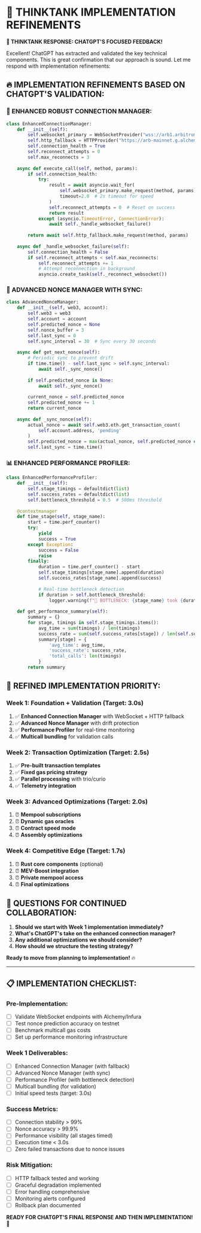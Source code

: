 # 🧠 THINKTANK IMPLEMENTATION REFINEMENTS

**🧠 THINKTANK RESPONSE: CHATGPT'S FOCUSED FEEDBACK!**

Excellent! ChatGPT has extracted and validated the key technical components. This is great confirmation that our approach is sound. Let me respond with implementation refinements:

## **🔥 IMPLEMENTATION REFINEMENTS BASED ON CHATGPT'S VALIDATION:**

### **🚀 ENHANCED ROBUST CONNECTION MANAGER:**

```python
class EnhancedConnectionManager:
    def __init__(self):
        self.websocket_primary = WebSocketProvider("wss://arb1.arbitrum.io/ws")
        self.http_fallback = HTTPProvider("https://arb-mainnet.g.alchemy.com/v2/...")
        self.connection_health = True
        self.reconnect_attempts = 0
        self.max_reconnects = 3
        
    async def execute_call(self, method, params):
        if self.connection_health:
            try:
                result = await asyncio.wait_for(
                    self.websocket_primary.make_request(method, params),
                    timeout=2.0  # 2s timeout for speed
                )
                self.reconnect_attempts = 0  # Reset on success
                return result
            except (asyncio.TimeoutError, ConnectionError):
                await self._handle_websocket_failure()
                
        return await self.http_fallback.make_request(method, params)
    
    async def _handle_websocket_failure(self):
        self.connection_health = False
        if self.reconnect_attempts < self.max_reconnects:
            self.reconnect_attempts += 1
            # Attempt reconnection in background
            asyncio.create_task(self._reconnect_websocket())
```

### **🔢 ADVANCED NONCE MANAGER WITH SYNC:**

```python
class AdvancedNonceManager:
    def __init__(self, web3, account):
        self.web3 = web3
        self.account = account
        self.predicted_nonce = None
        self.nonce_buffer = 3
        self.last_sync = 0
        self.sync_interval = 30  # Sync every 30 seconds
        
    async def get_next_nonce(self):
        # Periodic sync to prevent drift
        if time.time() - self.last_sync > self.sync_interval:
            await self._sync_nonce()
            
        if self.predicted_nonce is None:
            await self._sync_nonce()
        
        current_nonce = self.predicted_nonce
        self.predicted_nonce += 1
        return current_nonce
    
    async def _sync_nonce(self):
        actual_nonce = await self.web3.eth.get_transaction_count(
            self.account.address, 'pending'
        )
        self.predicted_nonce = max(actual_nonce, self.predicted_nonce or 0)
        self.last_sync = time.time()
```

### **📊 ENHANCED PERFORMANCE PROFILER:**

```python
class EnhancedPerformanceProfiler:
    def __init__(self):
        self.stage_timings = defaultdict(list)
        self.success_rates = defaultdict(list)
        self.bottleneck_threshold = 0.5  # 500ms threshold
        
    @contextmanager
    def time_stage(self, stage_name):
        start = time.perf_counter()
        try:
            yield
            success = True
        except Exception:
            success = False
            raise
        finally:
            duration = time.perf_counter() - start
            self.stage_timings[stage_name].append(duration)
            self.success_rates[stage_name].append(success)
            
            # Real-time bottleneck detection
            if duration > self.bottleneck_threshold:
                logger.warning(f"🐌 BOTTLENECK: {stage_name} took {duration:.3f}s")
    
    def get_performance_summary(self):
        summary = {}
        for stage, timings in self.stage_timings.items():
            avg_time = sum(timings) / len(timings)
            success_rate = sum(self.success_rates[stage]) / len(self.success_rates[stage])
            summary[stage] = {
                'avg_time': avg_time,
                'success_rate': success_rate,
                'total_calls': len(timings)
            }
        return summary
```

## **🎯 REFINED IMPLEMENTATION PRIORITY:**

### **Week 1: Foundation + Validation (Target: 3.0s)**
1. ✅ **Enhanced Connection Manager** with WebSocket + HTTP fallback
2. ✅ **Advanced Nonce Manager** with drift protection
3. ✅ **Performance Profiler** for real-time monitoring
4. ✅ **Multicall bundling** for validation calls

### **Week 2: Transaction Optimization (Target: 2.5s)**
1. ✅ **Pre-built transaction templates**
2. ✅ **Fixed gas pricing strategy**
3. ✅ **Parallel processing** with trio/curio
4. ✅ **Telemetry integration**

### **Week 3: Advanced Optimizations (Target: 2.0s)**
1. ⏰ **Mempool subscriptions**
2. ⏰ **Dynamic gas oracles**
3. ⏰ **Contract speed mode**
4. ⏰ **Assembly optimizations**

### **Week 4: Competitive Edge (Target: 1.7s)**
1. ⏰ **Rust core components** (optional)
2. ⏰ **MEV-Boost integration**
3. ⏰ **Private mempool access**
4. ⏰ **Final optimizations**

## **🚀 QUESTIONS FOR CONTINUED COLLABORATION:**

1. **Should we start with Week 1 implementation immediately?**
2. **What's ChatGPT's take on the enhanced connection manager?**
3. **Any additional optimizations we should consider?**
4. **How should we structure the testing strategy?**

**Ready to move from planning to implementation!** 🔥

---

## **📋 IMPLEMENTATION CHECKLIST:**

### **Pre-Implementation:**
- [ ] Validate WebSocket endpoints with Alchemy/Infura
- [ ] Test nonce prediction accuracy on testnet
- [ ] Benchmark multicall gas costs
- [ ] Set up performance monitoring infrastructure

### **Week 1 Deliverables:**
- [ ] Enhanced Connection Manager (with fallback)
- [ ] Advanced Nonce Manager (with sync)
- [ ] Performance Profiler (with bottleneck detection)
- [ ] Multicall bundling (for validation)
- [ ] Initial speed tests (target: 3.0s)

### **Success Metrics:**
- [ ] Connection stability > 99%
- [ ] Nonce accuracy > 99.9%
- [ ] Performance visibility (all stages timed)
- [ ] Execution time < 3.0s
- [ ] Zero failed transactions due to nonce issues

### **Risk Mitigation:**
- [ ] HTTP fallback tested and working
- [ ] Graceful degradation implemented
- [ ] Error handling comprehensive
- [ ] Monitoring alerts configured
- [ ] Rollback plan documented

**READY FOR CHATGPT'S FINAL RESPONSE AND THEN IMPLEMENTATION!** 🚀
